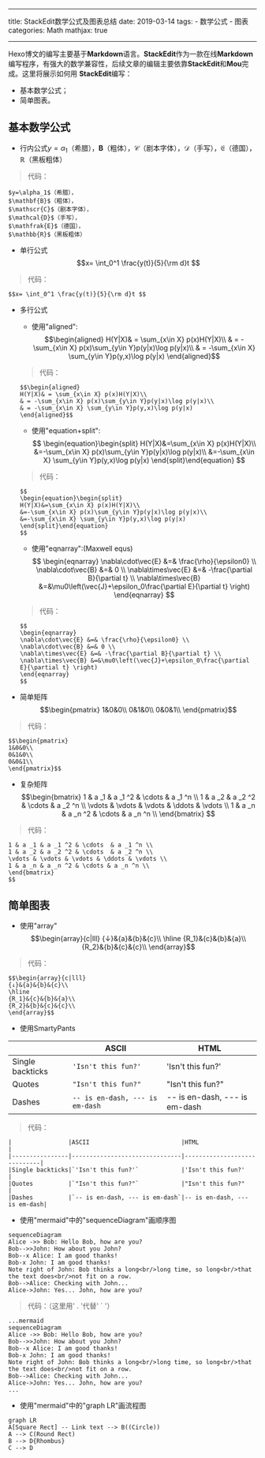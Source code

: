 
---
title: StackEdit数学公式及图表总结
date: 2019-03-14
tags: 
	- 数学公式
	- 图表
categories: Math
mathjax: true

---

Hexo博文的编写主要基于**Markdown**语言。**StackEdit**作为一款在线**Markdown**编写程序，有强大的数学兼容性，后续文章的编辑主要依靠**StackEdit**和**Mou**完成。这里将展示如何用 **StackEdit**编写：

- 基本数学公式；
- 简单图表。

<!-- more -->

## 基本数学公式

- 行内公式$y=\alpha_1$（希腊），$\mathbf{B}$（粗体），$\mathscr{C}$（剧本字体），$\mathcal{D}$（手写），$\mathfrak{E}$（德国），$\mathbb{R}$（黑板粗体）

>代码：
```
$y=\alpha_1$（希腊），
$\mathbf{B}$（粗体），
$\mathscr{C}$（剧本字体），
$\mathcal{D}$（手写），
$\mathfrak{E}$（德国），
$\mathbb{R}$（黑板粗体）
```
- 单行公式$$x= \int_0^1 \frac{y(t)}{5}{\rm d}t $$
>代码：
```
$$x= \int_0^1 \frac{y(t)}{5}{\rm d}t $$
```
- 多行公式
	- 使用"aligned":
	$$\begin{aligned}
	H(Y|X)& = \sum_{x\in X} p(x)H(Y|X)\\
	& = -\sum_{x\in X} p(x)\sum_{y\in Y}p(y|x)\log p(y|x)\\
	& = -\sum_{x\in X} \sum_{y\in Y}p(y,x)\log p(y|x)
	\end{aligned}$$
	>代码：
	```
	$$\begin{aligned}
	H(Y|X)& = \sum_{x\in X} p(x)H(Y|X)\\
	& = -\sum_{x\in X} p(x)\sum_{y\in Y}p(y|x)\log p(y|x)\\
	& = -\sum_{x\in X} \sum_{y\in Y}p(y,x)\log p(y|x)
	\end{aligned}$$
	```
	- 使用"equation+split":
	$$
	\begin{equation}\begin{split}
	H(Y|X)&=\sum_{x\in X} p(x)H(Y|X)\\
	&=-\sum_{x\in X} p(x)\sum_{y\in Y}p(y|x)\log p(y|x)\\
	&=-\sum_{x\in X} \sum_{y\in Y}p(y,x)\log p(y|x)
	\end{split}\end{equation}
	$$
	>代码：
	```
	$$
	\begin{equation}\begin{split}
	H(Y|X)&=\sum_{x\in X} p(x)H(Y|X)\\
	&=-\sum_{x\in X} p(x)\sum_{y\in Y}p(y|x)\log p(y|x)\\
	&=-\sum_{x\in X} \sum_{y\in Y}p(y,x)\log p(y|x)
	\end{split}\end{equation}
	$$
	```
	- 使用"eqnarray":(Maxwell equs)
	$$
	\begin{eqnarray}
	\nabla\cdot\vec{E} &=& \frac{\rho}{\epsilon0} \\
	\nabla\cdot\vec{B} &=& 0 \\
	\nabla\times\vec{E} &=& -\frac{\partial B}{\partial t} \\
	\nabla\times\vec{B} &=&\mu0\left(\vec{J}+\epsilon_0\frac{\partial E}{\partial t} \right)
	\end{eqnarray}
	$$
	>代码：
	```
	$$
	\begin{eqnarray}
	\nabla\cdot\vec{E} &=& \frac{\rho}{\epsilon0} \\
	\nabla\cdot\vec{B} &=& 0 \\
	\nabla\times\vec{E} &=& -\frac{\partial B}{\partial t} \\
	\nabla\times\vec{B} &=&\mu0\left(\vec{J}+\epsilon_0\frac{\partial E}{\partial t} \right)
	\end{eqnarray}
	$$
	```

- 简单矩阵
$$\begin{pmatrix}
1&0&0\\
0&1&0\\
0&0&1\\
\end{pmatrix}$$
>代码：
```
$$\begin{pmatrix}
1&0&0\\
0&1&0\\
0&0&1\\
\end{pmatrix}$$
```
- 复杂矩阵
$$\begin{bmatrix}
1 & a _1 & a _1 ^2 & \cdots  & a _1 ^n \\
1 & a _2 & a _2 ^2 & \cdots  & a _2 ^n \\
\vdots & \vdots & \vdots & \ddots & \vdots \\
1 & a _n & a _n ^2 & \cdots & a _n ^n \\
\end{bmatrix}
$$
>代码：
```$$\begin{bmatrix}
1 & a _1 & a _1 ^2 & \cdots  & a _1 ^n \\
1 & a _2 & a _2 ^2 & \cdots  & a _2 ^n \\
\vdots & \vdots & \vdots & \ddots & \vdots \\
1 & a _n & a _n ^2 & \cdots & a _n ^n \\
\end{bmatrix}
$$
```

## 简单图表
- 使用"array"
$$\begin{array}{c|lll}
{↓}&{a}&{b}&{c}\\
\hline
{R_1}&{c}&{b}&{a}\\
{R_2}&{b}&{c}&{c}\\
\end{array}$$
>代码：
```
$$\begin{array}{c|lll}
{↓}&{a}&{b}&{c}\\
\hline
{R_1}&{c}&{b}&{a}\\
{R_2}&{b}&{c}&{c}\\
\end{array}$$
```

- 使用SmartyPants

|                |ASCII                          |HTML                         |
|----------------|-------------------------------|-----------------------------|
|Single backticks|`'Isn't this fun?'`            |'Isn't this fun?'            |
|Quotes          |`"Isn't this fun?"`            |"Isn't this fun?"            |
|Dashes          |`-- is en-dash, --- is em-dash`|-- is en-dash, --- is em-dash|
>代码：
```
|                |ASCII                          |HTML                         |
|----------------|-------------------------------|-----------------------------|
|Single backticks|`'Isn't this fun?'`            |'Isn't this fun?'            |
|Quotes          |`"Isn't this fun?"`            |"Isn't this fun?"            |
|Dashes          |`-- is en-dash, --- is em-dash`|-- is en-dash, --- is em-dash|
```

- 使用"mermaid"中的"sequenceDiagram"画顺序图
```mermaid
sequenceDiagram
Alice ->> Bob: Hello Bob, how are you?
Bob-->>John: How about you John?
Bob--x Alice: I am good thanks!
Bob-x John: I am good thanks!
Note right of John: Bob thinks a long<br/>long time, so long<br/>that the text does<br/>not fit on a row.
Bob-->Alice: Checking with John...
Alice->John: Yes... John, how are you?
```
>代码：（这里用' . '代替' ` '）
```
...mermaid
sequenceDiagram
Alice ->> Bob: Hello Bob, how are you?
Bob-->>John: How about you John?
Bob--x Alice: I am good thanks!
Bob-x John: I am good thanks!
Note right of John: Bob thinks a long<br/>long time, so long<br/>that the text does<br/>not fit on a row.
Bob-->Alice: Checking with John...
Alice->John: Yes... John, how are you?
...
```

- 使用"mermaid"中的"graph LR"画流程图
```mermaid
graph LR
A[Square Rect] -- Link text --> B((Circle))
A --> C(Round Rect)
B --> D{Rhombus}
C --> D
```

<!--stackedit_data:
eyJoaXN0b3J5IjpbLTExOTczODgyMjQsMTMzNzM1NTQ0LDE2OD
YzNzM3MjcsMTQxMzEyMTQxLDIwNTkwMDA4MjcsLTk3MDk5NjUw
MywtMTk5MzQxNjUwNCwxODYxODk4MjM0LDE3NTQ5MjIwMzcsMT
MyNzU0OTI5OSwyNjY5ODIwMzBdfQ==
-->